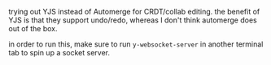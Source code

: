
trying out YJS instead of Automerge for CRDT/collab editing.
the benefit of YJS is that they support undo/redo, whereas I don't think automerge does out of the box.

in order to run this, make sure to run `y-websocket-server` in another terminal tab to spin up a socket server.
